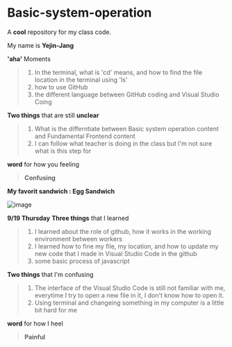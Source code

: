 # Basic-system-operation
A **cool** repository for my class code.

My name is **Yejin-Jang**

  **'aha'** Moments
>1. In the terminal, what is 'cd' means, and how to find the file location in the terminal using 'ls'
>2. how to use GitHub
>3. the different language between GitHub coding and Visual Studio Coing

  **Two things** that are still **unclear**
>1. What is the differntiate between Basic system operation content and Fundamental Frontend content
>2. I can follow what teacher is doing in the class but I'm not sure what is this step for 

  **word** for how you feeling
> **Confusing**

**My favorit sandwich : Egg Sandwich**

 ![image](https://github.com/user-attachments/assets/d68cef4e-e371-4fcd-bf54-eebc0d19d24e)


 **9/19 Thursday** 
 **Three things** that I learned 
>1. I learned about the role of github, how it works in the working environment between workers
>2. I learned how to fine my file, my location, and how to update my new code that I made in Visual Studio Code in the github
>3. some basic process of javascript 

 **Two things** that I'm confusing
>1. The interface of the Visual Studio Code is still not familiar with me, everytime I try to open a new file in it, I don't know how to open it.
>2. Using terminal and changeing something in my computer is a little bit hard for me

 **word** for how I heel
>**Painful**




